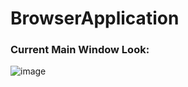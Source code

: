 # BrowserApplication

### Current Main Window Look: ###


![image](https://user-images.githubusercontent.com/50694597/209332865-1aabf3a8-7f27-47d7-8a98-d3d7bcdedba9.png)
